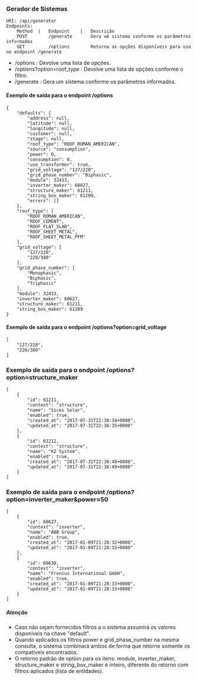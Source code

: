 
### Gerador de Sistemas ###

    URI: /api/generator
    Endpoints: 
        Method  |   Endpoint    |   Descrição
        POST        /generate       Gera um sistema conforme os parâmetros informados
        GET         /options        Retorna as opções disponíveis para uso no endpoint /generate


- /options : Devolve uma lista de opções.
- /options?option=roof_type : Devolve uma lista de opções conforme o filtro.
- /generate : Gera um sistema conforme os parâmetros informados.
     
#### Exemplo de saída para o endpoint /options ####

    {
        "defaults": {
            "address": null,
            "latitude": null,
            "longitude": null,
            "customer": null,
            "stage": null,
            "roof_type": "ROOF_ROMAN_AMERICAN",
            "source": "consumption",
            "power": 0,
            "consumption": 0,
            "use_transformer": true,
            "grid_voltage": "127/220",
            "grid_phase_number": "Biphasic",
            "module": 32433,
            "inverter_maker": 60627,
            "structure_maker": 61211,
            "string_box_maker": 61209,
            "errors": []
        },
        "roof_type": [
            "ROOF_ROMAN_AMERICAN",
            "ROOF_CEMENT",
            "ROOF_FLAT_SLAB",
            "ROOF_SHEET_METAL",
            "ROOF_SHEET_METAL_PFM"
        ],
        "grid_voltage": [
            "127/220",
            "220/380"
        ],
        "grid_phase_number": [
            "Monophasic",
            "Biphasic",
            "Triphasic"
        ],
        "module": 32433,
        "inverter_maker": 60627,
        "structure_maker": 61211,
        "string_box_maker": 61209
    }

#### Exemplo de saída para o endpoint /options?option=grid_voltage ####

    [
        "127/220",
        "220/380"
    ]

### Exemplo de saída para o endpoint /options?option=structure_maker ###

    [
        {
            "id": 61211,
            "context": "structure",
            "name": "Sices Solar",
            "enabled": true,
            "created_at": "2017-07-31T22:38:34+0000",
            "updated_at": "2017-07-31T22:38:35+0000"
        },
        {
            "id": 61212,
            "context": "structure",
            "name": "K2 System",
            "enabled": true,
            "created_at": "2017-07-31T22:38:48+0000",
            "updated_at": "2017-07-31T22:38:49+0000"
        }
    ]
    
### Exemplo de saída para o endpoint /options?option=inverter_maker&power=50 ###

    [
        {
            "id": 60627,
            "context": "inverter",
            "name": "ABB Group",
            "enabled": true,
            "created_at": "2017-01-09T21:28:32+0000",
            "updated_at": "2017-01-09T21:28:32+0000"
        },
        {
            "id": 60630,
            "context": "inverter",
            "name": "Fronius International GmbH",
            "enabled": true,
            "created_at": "2017-01-09T21:28:33+0000",
            "updated_at": "2017-01-09T21:28:33+0000"
        }
    ]
    
##### Atenção ##### 
- Caso não sejam fornecidos filtros a o sistema assumirá os valores disponíveis na chave "default".
- Quando aplicados os filtros power e grid_phase_number na mesma consulta, o sistema combinará ambos de forma que retorne somente os compatíveis encontrados.
- O retorno padrão de option para os itens: module, inverter_maker, structure_maker e string_box_maker é inteiro, diferente do retorno com filtros aplicados (lista de entidades).